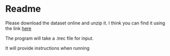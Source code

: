 # Readme

Please download the dataset online and unzip it. I think you can find it using the link [here](https://microsoft.github.io/msmarco/TREC-Deep-Learning-2019) 

The program will take a .trec file for input. 

It will provide instructions when running
